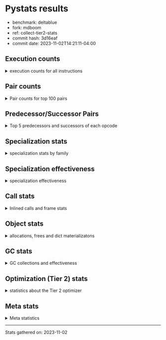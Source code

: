 
# Pystats results

- benchmark: deltablue
- fork: mdboom
- ref: collect-tier2-stats
- commit hash: 3d16eaf
- commit date: 2023-11-02T14:21:11-04:00

## Execution counts

<details>
<summary> execution counts for all instructions </summary>

|Name | Count | Self | Cumulative | Miss ratio | 
|---|---:|---:|---:|---:|
| LOAD_FAST | 100,252,000 | 21.5% | 21.5% |  |
| LOAD_ATTR_INSTANCE_VALUE | 68,762,540 | 14.7% | 36.2% | 3.0% |
| RESUME_CHECK | 26,436,520 | 5.7% | 41.9% | 0.0% |
| CALL_PY_EXACT_ARGS | 22,197,300 | 4.8% | 46.7% | 6.9% |
| LOAD_ATTR_METHOD_WITH_VALUES | 21,306,740 | 4.6% | 51.2% | 14.5% |
| LOAD_GLOBAL_MODULE | 21,124,280 | 4.5% | 55.8% |  |
| POP_JUMP_IF_FALSE | 20,201,920 | 4.3% | 60.1% |  |
| COMPARE_OP_INT | 17,539,100 | 3.8% | 63.9% |  |
| RETURN_VALUE | 15,073,020 | 3.2% | 67.1% |  |
| STORE_ATTR_INSTANCE_VALUE | 14,572,220 | 3.1% | 70.2% | 6.4% |
| POP_TOP | 13,705,880 | 2.9% | 73.2% |  |
| LOAD_ATTR_CLASS | 13,515,200 | 2.9% | 76.1% |  |
| RETURN_CONST | 12,702,060 | 2.7% | 78.8% |  |
| STORE_FAST | 12,464,640 | 2.7% | 81.5% |  |
| LOAD_ATTR | 8,889,460 | 1.9% | 83.4% |  |
| TO_BOOL_BOOL | 8,842,280 | 1.9% | 85.3% |  |
| LOAD_FAST_LOAD_FAST | 8,567,960 | 1.8% | 87.1% |  |
| ENTER_EXECUTOR | 6,716,080 | 1.4% | 88.5% |  |
| POP_JUMP_IF_TRUE | 6,250,240 | 1.3% | 89.9% |  |
| LOAD_CONST | 4,368,080 | 0.9% | 90.8% |  |
| LOAD_GLOBAL_BUILTIN | 3,935,600 | 0.8% | 91.7% |  |
| BINARY_OP_ADD_INT | 3,582,620 | 0.8% | 92.4% |  |
| CALL_BOUND_METHOD_EXACT_ARGS | 3,477,580 | 0.7% | 93.2% |  |
| BINARY_OP_MULTIPLY_INT | 3,183,300 | 0.7% | 93.9% |  |
| CALL_LIST_APPEND | 2,998,820 | 0.6% | 94.5% |  |
| COMPARE_OP | 2,757,100 | 0.6% | 95.1% |  |
| COPY | 2,328,320 | 0.5% | 95.6% |  |
| CALL_LEN | 2,223,240 | 0.5% | 96.1% |  |
| TO_BOOL_INT | 2,223,240 | 0.5% | 96.5% |  |
| CALL | 1,994,560 | 0.4% | 97.0% |  |
| GET_ITER | 1,856,700 | 0.4% | 97.4% |  |
| FOR_ITER_LIST | 1,848,500 | 0.4% | 97.8% |  |
| COPY_FREE_VARS | 1,701,200 | 0.4% | 98.1% |  |
| LOAD_SUPER_ATTR_METHOD | 1,700,900 | 0.4% | 98.5% |  |
| CALL_METHOD_DESCRIPTOR_FAST | 1,592,840 | 0.3% | 98.8% | 100.0% |
| POP_JUMP_IF_NONE | 1,434,880 | 0.3% | 99.1% |  |
| JUMP_BACKWARD | 908,860 | 0.2% | 99.3% |  |
| EXIT_INIT_CHECK | 658,940 | 0.1% | 99.5% |  |
| CALL_ALLOC_AND_ENTER_INIT | 658,940 | 0.1% | 99.6% |  |
| BINARY_OP | 428,860 | 0.1% | 99.7% |  |
| SWAP | 398,080 | 0.1% | 99.8% |  |
| JUMP_FORWARD | 257,280 | 0.1% | 99.9% |  |
| BINARY_SUBSCR | 253,920 | 0.1% | 99.9% |  |
| UNARY_NOT | 135,680 | 0.0% | 99.9% |  |
| INTERPRETER_EXIT | 130,820 | 0.0% | 100.0% |  |
| BINARY_OP_SUBTRACT_INT | 44,740 | 0.0% | 100.0% |  |
| LOAD_ATTR_SLOT | 30,600 | 0.0% | 100.0% |  |
| FOR_ITER_RANGE | 13,700 | 0.0% | 100.0% |  |
| CALL_BUILTIN_CLASS | 11,460 | 0.0% | 100.0% |  |
| CALL_METHOD_DESCRIPTOR_O | 5,180 | 0.0% | 100.0% | 100.0% |
| BUILD_CONST_KEY_MAP | 5,120 | 0.0% | 100.0% |  |
| BINARY_SUBSCR_DICT | 5,100 | 0.0% | 100.0% |  |
| LOAD_GLOBAL | 4,080 | 0.0% | 100.0% |  |
| STORE_GLOBAL | 2,560 | 0.0% | 100.0% |  |
| STORE_ATTR | 2,200 | 0.0% | 100.0% |  |
| TO_BOOL | 1,280 | 0.0% | 100.0% |  |
| LOAD_FAST_CHECK | 1,280 | 0.0% | 100.0% |  |
| STORE_FAST_STORE_FAST | 1,280 | 0.0% | 100.0% |  |
| UNPACK_SEQUENCE_TUPLE | 1,260 | 0.0% | 100.0% |  |
| RESUME | 1,200 | 0.0% | 100.0% | 146.7% |
| PUSH_NULL | 700 | 0.0% | 100.0% |  |
| FOR_ITER | 520 | 0.0% | 100.0% |  |
| LOAD_SUPER_ATTR | 440 | 0.0% | 100.0% |  |
| LOAD_DEREF | 160 | 0.0% | 100.0% |  |
| LOAD_ATTR_MODULE | 120 | 0.0% | 100.0% |  |
| NOP | 80 | 0.0% | 100.0% |  |
| CALL_FUNCTION_EX | 80 | 0.0% | 100.0% |  |
| BINARY_OP_SUBTRACT_FLOAT | 60 | 0.0% | 100.0% |  |
| UNPACK_SEQUENCE | 40 | 0.0% | 100.0% |  |


</details>

## Pair counts

<details>
<summary> Pair counts for top 100 pairs </summary>

|Pair | Count | Self | Cumulative | 
|---|---:|---:|---:|
| LOAD_FAST LOAD_ATTR_INSTANCE_VALUE | 53,193,260 | 11.4% | 11.4% |
| RESUME_CHECK LOAD_FAST | 22,741,340 | 4.9% | 16.3% |
| CALL_PY_EXACT_ARGS RESUME_CHECK | 21,255,860 | 4.6% | 20.8% |
| LOAD_ATTR_METHOD_WITH_VALUES CALL_PY_EXACT_ARGS | 15,744,760 | 3.4% | 24.2% |
| LOAD_FAST LOAD_ATTR_METHOD_WITH_VALUES | 15,667,320 | 3.4% | 27.6% |
| POP_JUMP_IF_FALSE LOAD_FAST | 14,620,160 | 3.1% | 30.7% |
| LOAD_GLOBAL_MODULE LOAD_ATTR_CLASS | 13,514,960 | 2.9% | 33.6% |
| LOAD_ATTR_INSTANCE_VALUE LOAD_ATTR_INSTANCE_VALUE | 13,095,500 | 2.8% | 36.4% |
| COMPARE_OP_INT POP_JUMP_IF_FALSE | 12,390,520 | 2.7% | 39.1% |
| LOAD_ATTR_INSTANCE_VALUE LOAD_FAST | 12,153,020 | 2.6% | 41.7% |
| LOAD_ATTR_INSTANCE_VALUE LOAD_GLOBAL_MODULE | 11,849,960 | 2.5% | 44.2% |
| LOAD_ATTR_CLASS COMPARE_OP_INT | 11,847,440 | 2.5% | 46.8% |
| RETURN_CONST POP_TOP | 11,112,300 | 2.4% | 49.2% |
| STORE_FAST LOAD_FAST | 9,412,760 | 2.0% | 51.2% |
| LOAD_ATTR_INSTANCE_VALUE RETURN_VALUE | 7,945,460 | 1.7% | 52.9% |
| LOAD_FAST STORE_ATTR_INSTANCE_VALUE | 6,115,900 | 1.3% | 54.2% |
| STORE_ATTR_INSTANCE_VALUE RETURN_CONST | 5,977,540 | 1.3% | 55.5% |
| LOAD_ATTR LOAD_FAST | 5,872,500 | 1.3% | 56.7% |
| TO_BOOL_BOOL POP_JUMP_IF_FALSE | 5,573,340 | 1.2% | 57.9% |
| LOAD_FAST CALL_PY_EXACT_ARGS | 5,504,880 | 1.2% | 59.1% |
| RETURN_VALUE TO_BOOL_BOOL | 4,939,540 | 1.1% | 60.2% |
| LOAD_ATTR_METHOD_WITH_VALUES LOAD_FAST | 4,854,000 | 1.0% | 61.2% |
| POP_TOP LOAD_FAST | 4,663,040 | 1.0% | 62.2% |
| RETURN_VALUE STORE_FAST | 4,433,780 | 1.0% | 63.2% |
| COMPARE_OP_INT RETURN_VALUE | 4,380,660 | 0.9% | 64.1% |
| LOAD_FAST LOAD_ATTR | 4,299,760 | 0.9% | 65.0% |
| STORE_ATTR_INSTANCE_VALUE LOAD_FAST | 4,167,980 | 0.9% | 65.9% |
| LOAD_ATTR_INSTANCE_VALUE STORE_FAST | 3,510,960 | 0.8% | 66.7% |
| LOAD_ATTR_INSTANCE_VALUE STORE_ATTR_INSTANCE_VALUE | 3,501,840 | 0.8% | 67.4% |
| CALL_BOUND_METHOD_EXACT_ARGS RESUME_CHECK | 3,477,580 | 0.7% | 68.2% |
| LOAD_FAST_LOAD_FAST STORE_ATTR_INSTANCE_VALUE | 3,375,440 | 0.7% | 68.9% |
| TO_BOOL_BOOL POP_JUMP_IF_TRUE | 3,133,280 | 0.7% | 69.6% |
| LOAD_GLOBAL_MODULE LOAD_ATTR | 3,119,680 | 0.7% | 70.2% |
| BINARY_OP_ADD_INT LOAD_FAST | 2,929,900 | 0.6% | 70.9% |
| BINARY_OP_MULTIPLY_INT LOAD_FAST | 2,929,900 | 0.6% | 71.5% |
| LOAD_ATTR_INSTANCE_VALUE BINARY_OP_ADD_INT | 2,929,880 | 0.6% | 72.1% |
| LOAD_ATTR_INSTANCE_VALUE BINARY_OP_MULTIPLY_INT | 2,929,880 | 0.6% | 72.7% |
| POP_TOP ENTER_EXECUTOR | 2,898,460 | 0.6% | 73.4% |
| POP_JUMP_IF_TRUE LOAD_FAST | 2,744,320 | 0.6% | 73.9% |
| LOAD_FAST CALL_LIST_APPEND | 2,740,080 | 0.6% | 74.5% |
| COMPARE_OP POP_JUMP_IF_TRUE | 2,735,420 | 0.6% | 75.1% |
| LOAD_FAST COMPARE_OP_INT | 2,729,560 | 0.6% | 75.7% |
| ENTER_EXECUTOR LOAD_ATTR_METHOD_WITH_VALUES | 2,713,280 | 0.6% | 76.3% |
| LOAD_ATTR_INSTANCE_VALUE COMPARE_OP_INT | 2,448,560 | 0.5% | 76.8% |
| LOAD_ATTR_INSTANCE_VALUE CALL_BOUND_METHOD_EXACT_ARGS | 2,448,320 | 0.5% | 77.3% |
| RETURN_VALUE LOAD_FAST | 2,328,320 | 0.5% | 77.8% |
| LOAD_GLOBAL_BUILTIN LOAD_FAST | 2,228,340 | 0.5% | 78.3% |
| TO_BOOL_INT POP_JUMP_IF_FALSE | 2,223,240 | 0.5% | 78.8% |
| LOAD_FAST CALL_LEN | 2,223,120 | 0.5% | 79.3% |
| CALL_LEN TO_BOOL_INT | 2,223,120 | 0.5% | 79.7% |
| POP_JUMP_IF_TRUE ENTER_EXECUTOR | 2,212,020 | 0.5% | 80.2% |
| LOAD_GLOBAL_MODULE LOAD_FAST | 1,973,320 | 0.4% | 80.6% |
| POP_TOP RETURN_CONST | 1,958,440 | 0.4% | 81.1% |
| POP_TOP LOAD_FAST_LOAD_FAST | 1,953,280 | 0.4% | 81.5% |
| POP_JUMP_IF_FALSE LOAD_GLOBAL_MODULE | 1,941,560 | 0.4% | 81.9% |
| COPY TO_BOOL_BOOL | 1,930,080 | 0.4% | 82.3% |
| FOR_ITER_LIST STORE_FAST | 1,846,800 | 0.4% | 82.7% |
| GET_ITER FOR_ITER_LIST | 1,844,980 | 0.4% | 83.1% |
| LOAD_CONST LOAD_FAST | 1,735,040 | 0.4% | 83.5% |
| COPY_FREE_VARS RESUME_CHECK | 1,700,960 | 0.4% | 83.8% |
| LOAD_FAST LOAD_SUPER_ATTR_METHOD | 1,700,680 | 0.4% | 84.2% |
| LOAD_GLOBAL_BUILTIN LOAD_GLOBAL_MODULE | 1,700,680 | 0.4% | 84.6% |
| STORE_ATTR_INSTANCE_VALUE LOAD_GLOBAL_MODULE | 1,690,640 | 0.4% | 84.9% |
| LOAD_FAST RETURN_VALUE | 1,689,680 | 0.4% | 85.3% |
| LOAD_ATTR_CLASS LOAD_FAST | 1,667,680 | 0.4% | 85.7% |
| STORE_FAST LOAD_FAST_LOAD_FAST | 1,580,440 | 0.3% | 86.0% |
| RESUME_CHECK LOAD_GLOBAL_BUILTIN | 1,572,720 | 0.3% | 86.3% |
| LOAD_ATTR LOAD_CONST | 1,568,060 | 0.3% | 86.7% |
| LOAD_FAST_LOAD_FAST COMPARE_OP | 1,563,860 | 0.3% | 87.0% |
| CALL_METHOD_DESCRIPTOR_FAST STORE_FAST | 1,562,820 | 0.3% | 87.3% |
| LOAD_CONST CALL_METHOD_DESCRIPTOR_FAST | 1,562,760 | 0.3% | 87.7% |
| RETURN_VALUE LOAD_ATTR_INSTANCE_VALUE | 1,555,400 | 0.3% | 88.0% |
| LOAD_ATTR_INSTANCE_VALUE COPY | 1,543,620 | 0.3% | 88.3% |
| ENTER_EXECUTOR RETURN_CONST | 1,480,340 | 0.3% | 88.7% |
| LOAD_FAST POP_JUMP_IF_NONE | 1,429,760 | 0.3% | 89.0% |
| STORE_FAST LOAD_GLOBAL_MODULE | 1,313,120 | 0.3% | 89.2% |
| LOAD_FAST GET_ITER | 1,310,800 | 0.3% | 89.5% |
| STORE_ATTR_INSTANCE_VALUE LOAD_CONST | 1,304,160 | 0.3% | 89.8% |
| LOAD_ATTR_INSTANCE_VALUE LOAD_ATTR | 1,302,240 | 0.3% | 90.1% |
| POP_TOP LOAD_GLOBAL_BUILTIN | 1,301,600 | 0.3% | 90.4% |
| CALL_LIST_APPEND RETURN_CONST | 1,296,600 | 0.3% | 90.6% |
| ENTER_EXECUTOR COMPARE_OP | 1,171,540 | 0.3% | 90.9% |
| LOAD_ATTR_INSTANCE_VALUE TO_BOOL_BOOL | 1,164,680 | 0.2% | 91.1% |
| RETURN_VALUE STORE_ATTR_INSTANCE_VALUE | 1,162,440 | 0.2% | 91.4% |
| POP_JUMP_IF_FALSE POP_TOP | 1,157,120 | 0.2% | 91.6% |
| LOAD_GLOBAL_MODULE CALL | 1,067,400 | 0.2% | 91.9% |
| LOAD_GLOBAL_MODULE LOAD_ATTR_METHOD_WITH_VALUES | 1,051,960 | 0.2% | 92.1% |
| POP_JUMP_IF_FALSE RETURN_CONST | 1,049,600 | 0.2% | 92.3% |
| RESUME_CHECK LOAD_GLOBAL_MODULE | 1,049,320 | 0.2% | 92.5% |
| LOAD_ATTR LOAD_FAST_LOAD_FAST | 1,029,140 | 0.2% | 92.8% |
| LOAD_FAST_LOAD_FAST CALL_BOUND_METHOD_EXACT_ARGS | 1,029,080 | 0.2% | 93.0% |
| STORE_ATTR_INSTANCE_VALUE LOAD_FAST_LOAD_FAST | 1,029,020 | 0.2% | 93.2% |
| CALL_LIST_APPEND ENTER_EXECUTOR | 912,560 | 0.2% | 93.4% |
| CALL_PY_EXACT_ARGS COPY_FREE_VARS | 912,540 | 0.2% | 93.6% |
| LOAD_ATTR_INSTANCE_VALUE LOAD_ATTR_METHOD_WITH_VALUES | 908,560 | 0.2% | 93.8% |
| LOAD_FAST_LOAD_FAST LOAD_ATTR_METHOD_WITH_VALUES | 906,160 | 0.2% | 94.0% |
| POP_JUMP_IF_FALSE JUMP_BACKWARD | 902,740 | 0.2% | 94.2% |
| JUMP_BACKWARD LOAD_FAST | 902,720 | 0.2% | 94.4% |
| CALL STORE_FAST | 802,860 | 0.2% | 94.5% |
| RETURN_CONST TO_BOOL_BOOL | 797,300 | 0.2% | 94.7% |


</details>

## Predecessor/Successor Pairs

<details>
<summary> Top 5 predecessors and successors of each opcode </summary>

### CACHE

<details>
<summary> Successors and predecessors for CACHE </summary>

|Successors | Count | Percentage | 
|---|---:|---:|
| COPY_FREE_VARS | 129,540 | 99.0% |
| RESUME_CHECK | 1,260 | 1.0% |
| RESUME | 20 | 0.0% |


</details>

### BINARY_SUBSCR

<details>
<summary> Successors and predecessors for BINARY_SUBSCR </summary>

|Predecessors | Count | Percentage | 
|---|---:|---:|
| ENTER_EXECUTOR | 250,240 | 98.6% |
| LOAD_FAST_LOAD_FAST | 3,200 | 1.3% |
| BINARY_SUBSCR | 440 | 0.2% |
| LOAD_ATTR | 20 | 0.0% |
| LOAD_ATTR_INSTANCE_VALUE | 20 | 0.0% |

|Successors | Count | Percentage | 
|---|---:|---:|
| LOAD_ATTR_INSTANCE_VALUE | 253,360 | 99.8% |
| BINARY_SUBSCR | 440 | 0.2% |
| LOAD_ATTR | 80 | 0.0% |
| RETURN_VALUE | 20 | 0.0% |
| BINARY_SUBSCR_DICT | 20 | 0.0% |


</details>

### EXIT_INIT_CHECK

<details>
<summary> Successors and predecessors for EXIT_INIT_CHECK </summary>

|Predecessors | Count | Percentage | 
|---|---:|---:|
| RETURN_CONST | 658,940 | 100.0% |

|Successors | Count | Percentage | 
|---|---:|---:|
| RETURN_VALUE | 658,940 | 100.0% |


</details>

### GET_ITER

<details>
<summary> Successors and predecessors for GET_ITER </summary>

|Predecessors | Count | Percentage | 
|---|---:|---:|
| LOAD_FAST | 1,310,800 | 70.6% |
| LOAD_ATTR_INSTANCE_VALUE | 534,320 | 28.8% |
| CALL_BUILTIN_CLASS | 11,400 | 0.6% |
| CALL | 120 | 0.0% |
| LOAD_ATTR | 60 | 0.0% |

|Successors | Count | Percentage | 
|---|---:|---:|
| FOR_ITER_LIST | 1,844,980 | 99.4% |
| FOR_ITER_RANGE | 11,460 | 0.6% |
| FOR_ITER | 260 | 0.0% |


</details>

### INTERPRETER_EXIT

<details>
<summary> Successors and predecessors for INTERPRETER_EXIT </summary>

|Predecessors | Count | Percentage | 
|---|---:|---:|
| RETURN_CONST | 130,820 | 100.0% |


</details>

### NOP

<details>
<summary> Successors and predecessors for NOP </summary>

|Predecessors | Count | Percentage | 
|---|---:|---:|
| POP_TOP | 80 | 100.0% |

|Successors | Count | Percentage | 
|---|---:|---:|
| LOAD_DEREF | 80 | 100.0% |


</details>

### POP_TOP

<details>
<summary> Successors and predecessors for POP_TOP </summary>

|Predecessors | Count | Percentage | 
|---|---:|---:|
| RETURN_CONST | 11,112,300 | 81.1% |
| POP_JUMP_IF_FALSE | 1,157,120 | 8.4% |
| CALL | 790,160 | 5.8% |
| RETURN_VALUE | 385,200 | 2.8% |
| POP_JUMP_IF_TRUE | 256,000 | 1.9% |

|Successors | Count | Percentage | 
|---|---:|---:|
| LOAD_FAST | 4,663,040 | 34.0% |
| ENTER_EXECUTOR | 2,898,460 | 21.1% |
| RETURN_CONST | 1,958,440 | 14.3% |
| LOAD_FAST_LOAD_FAST | 1,953,280 | 14.3% |
| LOAD_GLOBAL_BUILTIN | 1,301,600 | 9.5% |


</details>

### PUSH_NULL

<details>
<summary> Successors and predecessors for PUSH_NULL </summary>

|Predecessors | Count | Percentage | 
|---|---:|---:|
| LOAD_FAST | 540 | 77.1% |
| LOAD_DEREF | 80 | 11.4% |
| LOAD_ATTR_MODULE | 60 | 8.6% |
| LOAD_ATTR | 20 | 2.9% |

|Successors | Count | Percentage | 
|---|---:|---:|
| CALL | 620 | 88.6% |
| LOAD_FAST | 80 | 11.4% |


</details>

### RETURN_VALUE

<details>
<summary> Successors and predecessors for RETURN_VALUE </summary>

|Predecessors | Count | Percentage | 
|---|---:|---:|
| LOAD_ATTR_INSTANCE_VALUE | 7,945,460 | 52.7% |
| COMPARE_OP_INT | 4,380,660 | 29.1% |
| LOAD_FAST | 1,689,680 | 11.2% |
| EXIT_INIT_CHECK | 658,940 | 4.4% |
| POP_JUMP_IF_TRUE | 386,560 | 2.6% |

|Successors | Count | Percentage | 
|---|---:|---:|
| TO_BOOL_BOOL | 4,939,540 | 32.8% |
| STORE_FAST | 4,433,780 | 29.4% |
| LOAD_FAST | 2,328,320 | 15.4% |
| LOAD_ATTR_INSTANCE_VALUE | 1,555,400 | 10.3% |
| STORE_ATTR_INSTANCE_VALUE | 1,162,440 | 7.7% |


</details>

### TO_BOOL

<details>
<summary> Successors and predecessors for TO_BOOL </summary>

|Predecessors | Count | Percentage | 
|---|---:|---:|
| RETURN_VALUE | 540 | 42.2% |
| COPY | 160 | 12.5% |
| RETURN_CONST | 140 | 10.9% |
| CALL | 120 | 9.4% |
| CALL_LEN | 120 | 9.4% |

|Successors | Count | Percentage | 
|---|---:|---:|
| TO_BOOL_BOOL | 520 | 40.6% |
| POP_JUMP_IF_FALSE | 460 | 35.9% |
| POP_JUMP_IF_TRUE | 160 | 12.5% |
| TO_BOOL_INT | 120 | 9.4% |
| UNARY_NOT | 20 | 1.6% |


</details>

### UNARY_NOT

<details>
<summary> Successors and predecessors for UNARY_NOT </summary>

|Predecessors | Count | Percentage | 
|---|---:|---:|
| TO_BOOL_BOOL | 135,660 | 100.0% |
| TO_BOOL | 20 | 0.0% |

|Successors | Count | Percentage | 
|---|---:|---:|
| LOAD_FAST | 135,680 | 100.0% |


</details>

### BINARY_OP

<details>
<summary> Successors and predecessors for BINARY_OP </summary>

|Predecessors | Count | Percentage | 
|---|---:|---:|
| ENTER_EXECUTOR | 254,080 | 59.2% |
| LOAD_FAST | 131,240 | 30.6% |
| LOAD_ATTR_INSTANCE_VALUE | 42,280 | 9.9% |
| BINARY_OP | 860 | 0.2% |
| LOAD_CONST | 320 | 0.1% |

|Successors | Count | Percentage | 
|---|---:|---:|
| LOAD_FAST | 298,300 | 69.6% |
| STORE_FAST | 129,300 | 30.1% |
| BINARY_OP | 860 | 0.2% |
| BINARY_OP_ADD_INT | 100 | 0.0% |
| CALL | 60 | 0.0% |


</details>

### BUILD_CONST_KEY_MAP

<details>
<summary> Successors and predecessors for BUILD_CONST_KEY_MAP </summary>

|Predecessors | Count | Percentage | 
|---|---:|---:|
| LOAD_CONST | 5,120 | 100.0% |

|Successors | Count | Percentage | 
|---|---:|---:|
| STORE_FAST | 5,120 | 100.0% |


</details>

### CALL

<details>
<summary> Successors and predecessors for CALL </summary>

|Predecessors | Count | Percentage | 
|---|---:|---:|
| LOAD_GLOBAL_MODULE | 1,067,400 | 53.5% |
| LOAD_SUPER_ATTR_METHOD | 788,420 | 39.5% |
| LOAD_FAST | 131,160 | 6.6% |
| CALL | 2,720 | 0.1% |
| LOAD_ATTR | 1,240 | 0.1% |

|Successors | Count | Percentage | 
|---|---:|---:|
| STORE_FAST | 802,860 | 40.3% |
| POP_TOP | 790,160 | 39.6% |
| LOAD_FAST | 394,320 | 19.8% |
| CALL | 2,720 | 0.1% |
| CALL_PY_EXACT_ARGS | 1,520 | 0.1% |


</details>

### CALL_FUNCTION_EX

<details>
<summary> Successors and predecessors for CALL_FUNCTION_EX </summary>

|Predecessors | Count | Percentage | 
|---|---:|---:|
| LOAD_FAST | 80 | 100.0% |

|Successors | Count | Percentage | 
|---|---:|---:|
| COPY_FREE_VARS | 80 | 100.0% |


</details>

### COMPARE_OP

<details>
<summary> Successors and predecessors for COMPARE_OP </summary>

|Predecessors | Count | Percentage | 
|---|---:|---:|
| LOAD_FAST_LOAD_FAST | 1,563,860 | 56.7% |
| ENTER_EXECUTOR | 1,171,540 | 42.5% |
| LOAD_FAST | 10,600 | 0.4% |
| LOAD_ATTR | 7,800 | 0.3% |
| COMPARE_OP | 1,700 | 0.1% |

|Successors | Count | Percentage | 
|---|---:|---:|
| POP_JUMP_IF_TRUE | 2,735,420 | 99.2% |
| POP_JUMP_IF_FALSE | 14,360 | 0.5% |
| STORE_FAST | 5,120 | 0.2% |
| COMPARE_OP | 1,700 | 0.1% |
| COMPARE_OP_INT | 420 | 0.0% |


</details>

### COPY

<details>
<summary> Successors and predecessors for COPY </summary>

|Predecessors | Count | Percentage | 
|---|---:|---:|
| LOAD_ATTR_INSTANCE_VALUE | 1,543,620 | 66.3% |
| LOAD_FAST | 398,080 | 17.1% |
| COMPARE_OP_INT | 386,540 | 16.6% |
| LOAD_ATTR | 60 | 0.0% |
| COMPARE_OP | 20 | 0.0% |

|Successors | Count | Percentage | 
|---|---:|---:|
| TO_BOOL_BOOL | 1,930,080 | 82.9% |
| LOAD_ATTR_INSTANCE_VALUE | 398,040 | 17.1% |
| TO_BOOL | 160 | 0.0% |
| LOAD_ATTR | 40 | 0.0% |


</details>

### COPY_FREE_VARS

<details>
<summary> Successors and predecessors for COPY_FREE_VARS </summary>

|Predecessors | Count | Percentage | 
|---|---:|---:|
| CALL_PY_EXACT_ARGS | 912,540 | 53.6% |
| CALL_ALLOC_AND_ENTER_INIT | 658,940 | 38.7% |
| CACHE | 129,540 | 7.6% |
| CALL | 100 | 0.0% |
| CALL_FUNCTION_EX | 80 | 0.0% |

|Successors | Count | Percentage | 
|---|---:|---:|
| RESUME_CHECK | 1,700,960 | 100.0% |
| RESUME | 240 | 0.0% |


</details>

### ENTER_EXECUTOR

<details>
<summary> Successors and predecessors for ENTER_EXECUTOR </summary>

|Predecessors | Count | Percentage | 
|---|---:|---:|
| POP_TOP | 2,898,460 | 43.2% |
| POP_JUMP_IF_TRUE | 2,212,020 | 32.9% |
| CALL_LIST_APPEND | 912,560 | 13.6% |
| POP_JUMP_IF_FALSE | 258,780 | 3.9% |
| POP_JUMP_IF_NONE | 254,380 | 3.8% |

|Successors | Count | Percentage | 
|---|---:|---:|
| LOAD_ATTR_METHOD_WITH_VALUES | 2,713,280 | 40.4% |
| RETURN_CONST | 1,480,340 | 22.0% |
| COMPARE_OP | 1,171,540 | 17.4% |
| LOAD_FAST | 406,360 | 6.1% |
| LOAD_GLOBAL_BUILTIN | 263,320 | 3.9% |


</details>

### FOR_ITER

<details>
<summary> Successors and predecessors for FOR_ITER </summary>

|Predecessors | Count | Percentage | 
|---|---:|---:|
| GET_ITER | 260 | 50.0% |
| JUMP_BACKWARD | 260 | 50.0% |

|Successors | Count | Percentage | 
|---|---:|---:|
| STORE_FAST | 260 | 50.0% |
| FOR_ITER_RANGE | 140 | 26.9% |
| FOR_ITER_LIST | 120 | 23.1% |


</details>

### JUMP_BACKWARD

<details>
<summary> Successors and predecessors for JUMP_BACKWARD </summary>

|Predecessors | Count | Percentage | 
|---|---:|---:|
| POP_JUMP_IF_FALSE | 902,740 | 99.3% |
| POP_JUMP_IF_TRUE | 2,380 | 0.3% |
| POP_TOP | 1,440 | 0.2% |
| CALL_LIST_APPEND | 1,280 | 0.1% |
| STORE_FAST | 680 | 0.1% |

|Successors | Count | Percentage | 
|---|---:|---:|
| LOAD_FAST | 902,720 | 99.3% |
| FOR_ITER_LIST | 3,400 | 0.4% |
| FOR_ITER_RANGE | 2,100 | 0.2% |
| ENTER_EXECUTOR | 380 | 0.0% |
| FOR_ITER | 260 | 0.0% |


</details>

### JUMP_FORWARD

<details>
<summary> Successors and predecessors for JUMP_FORWARD </summary>

|Predecessors | Count | Percentage | 
|---|---:|---:|
| STORE_ATTR_INSTANCE_VALUE | 257,240 | 100.0% |
| STORE_ATTR | 40 | 0.0% |

|Successors | Count | Percentage | 
|---|---:|---:|
| LOAD_GLOBAL_MODULE | 129,280 | 50.2% |
| LOAD_FAST | 128,000 | 49.8% |


</details>

### LOAD_ATTR

<details>
<summary> Successors and predecessors for LOAD_ATTR </summary>

|Predecessors | Count | Percentage | 
|---|---:|---:|
| LOAD_FAST | 4,299,760 | 48.4% |
| LOAD_GLOBAL_MODULE | 3,119,680 | 35.1% |
| LOAD_ATTR_INSTANCE_VALUE | 1,302,240 | 14.6% |
| ENTER_EXECUTOR | 126,400 | 1.4% |
| LOAD_ATTR_SLOT | 30,600 | 0.3% |

|Successors | Count | Percentage | 
|---|---:|---:|
| LOAD_FAST | 5,872,500 | 66.1% |
| LOAD_CONST | 1,568,060 | 17.6% |
| LOAD_FAST_LOAD_FAST | 1,029,140 | 11.6% |
| CALL_ALLOC_AND_ENTER_INIT | 391,440 | 4.4% |
| LOAD_ATTR | 9,540 | 0.1% |


</details>

### LOAD_CONST

<details>
<summary> Successors and predecessors for LOAD_CONST </summary>

|Predecessors | Count | Percentage | 
|---|---:|---:|
| LOAD_ATTR | 1,568,060 | 35.9% |
| STORE_ATTR_INSTANCE_VALUE | 1,304,160 | 29.9% |
| LOAD_ATTR_INSTANCE_VALUE | 400,580 | 9.2% |
| LOAD_FAST | 391,760 | 9.0% |
| BINARY_OP_MULTIPLY_INT | 253,400 | 5.8% |

|Successors | Count | Percentage | 
|---|---:|---:|
| LOAD_FAST | 1,735,040 | 39.7% |
| CALL_METHOD_DESCRIPTOR_FAST | 1,562,760 | 35.8% |
| BINARY_OP_ADD_INT | 652,640 | 14.9% |
| BINARY_OP_MULTIPLY_INT | 253,360 | 5.8% |
| COMPARE_OP_INT | 130,520 | 3.0% |


</details>

### LOAD_DEREF

<details>
<summary> Successors and predecessors for LOAD_DEREF </summary>

|Predecessors | Count | Percentage | 
|---|---:|---:|
| NOP | 80 | 50.0% |
| STORE_FAST | 80 | 50.0% |

|Successors | Count | Percentage | 
|---|---:|---:|
| PUSH_NULL | 80 | 50.0% |
| STORE_FAST | 80 | 50.0% |


</details>

### LOAD_FAST

<details>
<summary> Successors and predecessors for LOAD_FAST </summary>

|Predecessors | Count | Percentage | 
|---|---:|---:|
| RESUME_CHECK | 22,741,340 | 22.7% |
| POP_JUMP_IF_FALSE | 14,620,160 | 14.6% |
| LOAD_ATTR_INSTANCE_VALUE | 12,153,020 | 12.1% |
| STORE_FAST | 9,412,760 | 9.4% |
| LOAD_ATTR | 5,872,500 | 5.9% |

|Successors | Count | Percentage | 
|---|---:|---:|
| LOAD_ATTR_INSTANCE_VALUE | 53,193,260 | 53.1% |
| LOAD_ATTR_METHOD_WITH_VALUES | 15,667,320 | 15.6% |
| STORE_ATTR_INSTANCE_VALUE | 6,115,900 | 6.1% |
| CALL_PY_EXACT_ARGS | 5,504,880 | 5.5% |
| LOAD_ATTR | 4,299,760 | 4.3% |


</details>

### LOAD_FAST_CHECK

<details>
<summary> Successors and predecessors for LOAD_FAST_CHECK </summary>

|Predecessors | Count | Percentage | 
|---|---:|---:|
| POP_TOP | 1,280 | 100.0% |

|Successors | Count | Percentage | 
|---|---:|---:|
| LOAD_ATTR_INSTANCE_VALUE | 1,240 | 96.9% |
| LOAD_ATTR | 40 | 3.1% |


</details>

### LOAD_FAST_LOAD_FAST

<details>
<summary> Successors and predecessors for LOAD_FAST_LOAD_FAST </summary>

|Predecessors | Count | Percentage | 
|---|---:|---:|
| POP_TOP | 1,953,280 | 22.8% |
| STORE_FAST | 1,580,440 | 18.4% |
| LOAD_ATTR | 1,029,140 | 12.0% |
| STORE_ATTR_INSTANCE_VALUE | 1,029,020 | 12.0% |
| POP_JUMP_IF_TRUE | 648,960 | 7.6% |

|Successors | Count | Percentage | 
|---|---:|---:|
| STORE_ATTR_INSTANCE_VALUE | 3,375,440 | 39.4% |
| COMPARE_OP | 1,563,860 | 18.3% |
| CALL_BOUND_METHOD_EXACT_ARGS | 1,029,080 | 12.0% |
| LOAD_ATTR_METHOD_WITH_VALUES | 906,160 | 10.6% |
| CALL_PY_EXACT_ARGS | 784,520 | 9.2% |


</details>

### LOAD_GLOBAL

<details>
<summary> Successors and predecessors for LOAD_GLOBAL </summary>

|Predecessors | Count | Percentage | 
|---|---:|---:|
| STORE_FAST | 680 | 16.7% |
| POP_JUMP_IF_FALSE | 560 | 13.7% |
| POP_TOP | 500 | 12.3% |
| RESUME | 380 | 9.3% |
| RESUME_CHECK | 380 | 9.3% |

|Successors | Count | Percentage | 
|---|---:|---:|
| LOAD_GLOBAL_MODULE | 1,560 | 38.2% |
| LOAD_ATTR | 760 | 18.6% |
| LOAD_FAST | 660 | 16.2% |
| LOAD_GLOBAL_BUILTIN | 480 | 11.8% |
| CALL | 240 | 5.9% |


</details>

### LOAD_SUPER_ATTR

<details>
<summary> Successors and predecessors for LOAD_SUPER_ATTR </summary>

|Predecessors | Count | Percentage | 
|---|---:|---:|
| LOAD_FAST | 440 | 100.0% |

|Successors | Count | Percentage | 
|---|---:|---:|
| LOAD_SUPER_ATTR_METHOD | 220 | 50.0% |
| CALL | 100 | 22.7% |
| LOAD_FAST | 60 | 13.6% |
| LOAD_FAST_LOAD_FAST | 60 | 13.6% |


</details>

### POP_JUMP_IF_FALSE

<details>
<summary> Successors and predecessors for POP_JUMP_IF_FALSE </summary>

|Predecessors | Count | Percentage | 
|---|---:|---:|
| COMPARE_OP_INT | 12,390,520 | 61.3% |
| TO_BOOL_BOOL | 5,573,340 | 27.6% |
| TO_BOOL_INT | 2,223,240 | 11.0% |
| COMPARE_OP | 14,360 | 0.1% |
| TO_BOOL | 460 | 0.0% |

|Successors | Count | Percentage | 
|---|---:|---:|
| LOAD_FAST | 14,620,160 | 72.4% |
| LOAD_GLOBAL_MODULE | 1,941,560 | 9.6% |
| POP_TOP | 1,157,120 | 5.7% |
| RETURN_CONST | 1,049,600 | 5.2% |
| JUMP_BACKWARD | 902,740 | 4.5% |


</details>

### POP_JUMP_IF_NONE

<details>
<summary> Successors and predecessors for POP_JUMP_IF_NONE </summary>

|Predecessors | Count | Percentage | 
|---|---:|---:|
| LOAD_FAST | 1,429,760 | 99.6% |
| LOAD_ATTR_INSTANCE_VALUE | 5,100 | 0.4% |
| LOAD_ATTR | 20 | 0.0% |

|Successors | Count | Percentage | 
|---|---:|---:|
| RETURN_CONST | 391,680 | 27.3% |
| LOAD_FAST_LOAD_FAST | 389,120 | 27.1% |
| LOAD_FAST | 271,360 | 18.9% |
| ENTER_EXECUTOR | 254,380 | 17.7% |
| LOAD_GLOBAL_MODULE | 127,960 | 8.9% |


</details>

### POP_JUMP_IF_TRUE

<details>
<summary> Successors and predecessors for POP_JUMP_IF_TRUE </summary>

|Predecessors | Count | Percentage | 
|---|---:|---:|
| TO_BOOL_BOOL | 3,133,280 | 50.1% |
| COMPARE_OP | 2,735,420 | 43.8% |
| COMPARE_OP_INT | 381,380 | 6.1% |
| TO_BOOL | 160 | 0.0% |

|Successors | Count | Percentage | 
|---|---:|---:|
| LOAD_FAST | 2,744,320 | 43.9% |
| ENTER_EXECUTOR | 2,212,020 | 35.4% |
| LOAD_FAST_LOAD_FAST | 648,960 | 10.4% |
| RETURN_VALUE | 386,560 | 6.2% |
| POP_TOP | 256,000 | 4.1% |


</details>

### RETURN_CONST

<details>
<summary> Successors and predecessors for RETURN_CONST </summary>

|Predecessors | Count | Percentage | 
|---|---:|---:|
| STORE_ATTR_INSTANCE_VALUE | 5,977,540 | 47.1% |
| POP_TOP | 1,958,440 | 15.4% |
| ENTER_EXECUTOR | 1,480,340 | 11.7% |
| CALL_LIST_APPEND | 1,296,600 | 10.2% |
| POP_JUMP_IF_FALSE | 1,049,600 | 8.3% |

|Successors | Count | Percentage | 
|---|---:|---:|
| POP_TOP | 11,112,300 | 87.5% |
| TO_BOOL_BOOL | 797,300 | 6.3% |
| EXIT_INIT_CHECK | 658,940 | 5.2% |
| INTERPRETER_EXIT | 130,820 | 1.0% |
| STORE_FAST | 2,560 | 0.0% |


</details>

### STORE_ATTR

<details>
<summary> Successors and predecessors for STORE_ATTR </summary>

|Predecessors | Count | Percentage | 
|---|---:|---:|
| LOAD_FAST | 1,220 | 55.5% |
| LOAD_FAST_LOAD_FAST | 540 | 24.5% |
| RETURN_VALUE | 120 | 5.5% |
| LOAD_ATTR | 120 | 5.5% |
| LOAD_ATTR_INSTANCE_VALUE | 120 | 5.5% |

|Successors | Count | Percentage | 
|---|---:|---:|
| STORE_ATTR_INSTANCE_VALUE | 1,020 | 46.4% |
| RETURN_CONST | 380 | 17.3% |
| LOAD_FAST | 320 | 14.5% |
| LOAD_CONST | 160 | 7.3% |
| LOAD_GLOBAL | 140 | 6.4% |


</details>

### STORE_FAST

<details>
<summary> Successors and predecessors for STORE_FAST </summary>

|Predecessors | Count | Percentage | 
|---|---:|---:|
| RETURN_VALUE | 4,433,780 | 35.6% |
| LOAD_ATTR_INSTANCE_VALUE | 3,510,960 | 28.2% |
| FOR_ITER_LIST | 1,846,800 | 14.8% |
| CALL_METHOD_DESCRIPTOR_FAST | 1,562,820 | 12.5% |
| CALL | 802,860 | 6.4% |

|Successors | Count | Percentage | 
|---|---:|---:|
| LOAD_FAST | 9,412,760 | 75.5% |
| LOAD_FAST_LOAD_FAST | 1,580,440 | 12.7% |
| LOAD_GLOBAL_MODULE | 1,313,120 | 10.5% |
| ENTER_EXECUTOR | 133,720 | 1.1% |
| LOAD_GLOBAL_BUILTIN | 15,160 | 0.1% |


</details>

### STORE_FAST_STORE_FAST

<details>
<summary> Successors and predecessors for STORE_FAST_STORE_FAST </summary>

|Predecessors | Count | Percentage | 
|---|---:|---:|
| UNPACK_SEQUENCE_TUPLE | 1,260 | 98.4% |
| UNPACK_SEQUENCE | 20 | 1.6% |

|Successors | Count | Percentage | 
|---|---:|---:|
| STORE_FAST | 1,280 | 100.0% |


</details>

### STORE_GLOBAL

<details>
<summary> Successors and predecessors for STORE_GLOBAL </summary>

|Predecessors | Count | Percentage | 
|---|---:|---:|
| RETURN_VALUE | 2,520 | 98.4% |
| CALL | 40 | 1.6% |

|Successors | Count | Percentage | 
|---|---:|---:|
| LOAD_CONST | 1,280 | 50.0% |
| LOAD_GLOBAL_MODULE | 1,240 | 48.4% |
| LOAD_GLOBAL | 40 | 1.6% |


</details>

### SWAP

<details>
<summary> Successors and predecessors for SWAP </summary>

|Predecessors | Count | Percentage | 
|---|---:|---:|
| BINARY_OP_ADD_INT | 398,060 | 100.0% |
| BINARY_OP | 20 | 0.0% |

|Successors | Count | Percentage | 
|---|---:|---:|
| STORE_ATTR_INSTANCE_VALUE | 398,040 | 100.0% |
| STORE_ATTR | 40 | 0.0% |


</details>

### UNPACK_SEQUENCE

<details>
<summary> Successors and predecessors for UNPACK_SEQUENCE </summary>

|Predecessors | Count | Percentage | 
|---|---:|---:|
| LOAD_CONST | 40 | 100.0% |

|Successors | Count | Percentage | 
|---|---:|---:|
| STORE_FAST_STORE_FAST | 20 | 50.0% |
| UNPACK_SEQUENCE_TUPLE | 20 | 50.0% |


</details>

### RESUME

<details>
<summary> Successors and predecessors for RESUME </summary>

|Predecessors | Count | Percentage | 
|---|---:|---:|
| CALL | 740 | 61.7% |
| COPY_FREE_VARS | 240 | 20.0% |
| CALL_PY_EXACT_ARGS | 200 | 16.7% |
| CACHE | 20 | 1.7% |

|Successors | Count | Percentage | 
|---|---:|---:|
| LOAD_FAST | 640 | 53.3% |
| LOAD_GLOBAL | 380 | 31.7% |
| RETURN_CONST | 120 | 10.0% |
| LOAD_CONST | 40 | 3.3% |
| LOAD_FAST_LOAD_FAST | 20 | 1.7% |


</details>

### BINARY_OP_ADD_INT

<details>
<summary> Successors and predecessors for BINARY_OP_ADD_INT </summary>

|Predecessors | Count | Percentage | 
|---|---:|---:|
| LOAD_ATTR_INSTANCE_VALUE | 2,929,880 | 81.8% |
| LOAD_CONST | 652,640 | 18.2% |
| BINARY_OP | 100 | 0.0% |

|Successors | Count | Percentage | 
|---|---:|---:|
| LOAD_FAST | 2,929,900 | 81.8% |
| SWAP | 398,060 | 11.1% |
| COMPARE_OP_INT | 253,360 | 7.1% |
| CALL_BUILTIN_CLASS | 1,240 | 0.0% |
| COMPARE_OP | 40 | 0.0% |


</details>

### BINARY_OP_MULTIPLY_INT

<details>
<summary> Successors and predecessors for BINARY_OP_MULTIPLY_INT </summary>

|Predecessors | Count | Percentage | 
|---|---:|---:|
| LOAD_ATTR_INSTANCE_VALUE | 2,929,880 | 92.0% |
| LOAD_CONST | 253,360 | 8.0% |
| BINARY_OP | 60 | 0.0% |

|Successors | Count | Percentage | 
|---|---:|---:|
| LOAD_FAST | 2,929,900 | 92.0% |
| LOAD_CONST | 253,400 | 8.0% |


</details>

### BINARY_OP_SUBTRACT_FLOAT

<details>
<summary> Successors and predecessors for BINARY_OP_SUBTRACT_FLOAT </summary>

|Predecessors | Count | Percentage | 
|---|---:|---:|
| LOAD_FAST | 40 | 66.7% |
| BINARY_OP | 20 | 33.3% |

|Successors | Count | Percentage | 
|---|---:|---:|
| STORE_FAST | 60 | 100.0% |


</details>

### BINARY_OP_SUBTRACT_INT

<details>
<summary> Successors and predecessors for BINARY_OP_SUBTRACT_INT </summary>

|Predecessors | Count | Percentage | 
|---|---:|---:|
| LOAD_ATTR_INSTANCE_VALUE | 42,200 | 94.3% |
| LOAD_CONST | 2,480 | 5.5% |
| BINARY_OP | 60 | 0.1% |

|Successors | Count | Percentage | 
|---|---:|---:|
| LOAD_FAST | 42,220 | 94.4% |
| CALL_BUILTIN_CLASS | 2,480 | 5.5% |
| CALL | 40 | 0.1% |


</details>

### BINARY_SUBSCR_DICT

<details>
<summary> Successors and predecessors for BINARY_SUBSCR_DICT </summary>

|Predecessors | Count | Percentage | 
|---|---:|---:|
| LOAD_ATTR_INSTANCE_VALUE | 5,080 | 99.6% |
| BINARY_SUBSCR | 20 | 0.4% |

|Successors | Count | Percentage | 
|---|---:|---:|
| RETURN_VALUE | 5,100 | 100.0% |


</details>

### CALL_ALLOC_AND_ENTER_INIT

<details>
<summary> Successors and predecessors for CALL_ALLOC_AND_ENTER_INIT </summary>

|Predecessors | Count | Percentage | 
|---|---:|---:|
| LOAD_ATTR | 391,440 | 59.4% |
| LOAD_FAST | 255,920 | 38.8% |
| LOAD_GLOBAL_MODULE | 8,840 | 1.3% |
| LOAD_CONST | 2,480 | 0.4% |
| CALL | 260 | 0.0% |

|Successors | Count | Percentage | 
|---|---:|---:|
| COPY_FREE_VARS | 658,940 | 100.0% |


</details>

### CALL_BOUND_METHOD_EXACT_ARGS

<details>
<summary> Successors and predecessors for CALL_BOUND_METHOD_EXACT_ARGS </summary>

|Predecessors | Count | Percentage | 
|---|---:|---:|
| LOAD_ATTR_INSTANCE_VALUE | 2,448,320 | 70.4% |
| LOAD_FAST_LOAD_FAST | 1,029,080 | 29.6% |
| CALL | 180 | 0.0% |

|Successors | Count | Percentage | 
|---|---:|---:|
| RESUME_CHECK | 3,477,580 | 100.0% |


</details>

### CALL_BUILTIN_CLASS

<details>
<summary> Successors and predecessors for CALL_BUILTIN_CLASS </summary>

|Predecessors | Count | Percentage | 
|---|---:|---:|
| LOAD_CONST | 6,320 | 55.1% |
| BINARY_OP_SUBTRACT_INT | 2,480 | 21.6% |
| LOAD_FAST | 1,280 | 11.2% |
| BINARY_OP_ADD_INT | 1,240 | 10.8% |
| CALL | 140 | 1.2% |

|Successors | Count | Percentage | 
|---|---:|---:|
| GET_ITER | 11,400 | 99.5% |
| STORE_FAST | 60 | 0.5% |


</details>

### CALL_LEN

<details>
<summary> Successors and predecessors for CALL_LEN </summary>

|Predecessors | Count | Percentage | 
|---|---:|---:|
| LOAD_FAST | 2,223,120 | 100.0% |
| CALL | 120 | 0.0% |

|Successors | Count | Percentage | 
|---|---:|---:|
| TO_BOOL_INT | 2,223,120 | 100.0% |
| TO_BOOL | 120 | 0.0% |


</details>

### CALL_LIST_APPEND

<details>
<summary> Successors and predecessors for CALL_LIST_APPEND </summary>

|Predecessors | Count | Percentage | 
|---|---:|---:|
| LOAD_FAST | 2,740,080 | 91.4% |
| RETURN_VALUE | 258,520 | 8.6% |
| CALL | 220 | 0.0% |

|Successors | Count | Percentage | 
|---|---:|---:|
| RETURN_CONST | 1,296,600 | 43.2% |
| ENTER_EXECUTOR | 912,560 | 30.4% |
| LOAD_GLOBAL_BUILTIN | 654,000 | 21.8% |
| LOAD_GLOBAL_MODULE | 134,280 | 4.5% |
| JUMP_BACKWARD | 1,280 | 0.0% |


</details>

### CALL_METHOD_DESCRIPTOR_FAST

<details>
<summary> Successors and predecessors for CALL_METHOD_DESCRIPTOR_FAST </summary>

|Predecessors | Count | Percentage | 
|---|---:|---:|
| LOAD_CONST | 1,562,760 | 98.1% |
| CALL_METHOD_DESCRIPTOR_FAST | 30,020 | 1.9% |
| CALL | 60 | 0.0% |

|Successors | Count | Percentage | 
|---|---:|---:|
| STORE_FAST | 1,562,820 | 98.1% |
| CALL_METHOD_DESCRIPTOR_FAST | 30,020 | 1.9% |


</details>

### CALL_METHOD_DESCRIPTOR_O

<details>
<summary> Successors and predecessors for CALL_METHOD_DESCRIPTOR_O </summary>

|Predecessors | Count | Percentage | 
|---|---:|---:|
| LOAD_FAST | 5,080 | 98.1% |
| CALL_METHOD_DESCRIPTOR_O | 80 | 1.5% |
| CALL | 20 | 0.4% |

|Successors | Count | Percentage | 
|---|---:|---:|
| POP_TOP | 5,100 | 98.5% |
| CALL_METHOD_DESCRIPTOR_O | 80 | 1.5% |


</details>

### CALL_PY_EXACT_ARGS

<details>
<summary> Successors and predecessors for CALL_PY_EXACT_ARGS </summary>

|Predecessors | Count | Percentage | 
|---|---:|---:|
| LOAD_ATTR_METHOD_WITH_VALUES | 15,744,760 | 70.9% |
| LOAD_FAST | 5,504,880 | 24.8% |
| LOAD_FAST_LOAD_FAST | 784,520 | 3.5% |
| LOAD_SUPER_ATTR_METHOD | 127,960 | 0.6% |
| CALL_PY_EXACT_ARGS | 28,700 | 0.1% |

|Successors | Count | Percentage | 
|---|---:|---:|
| RESUME_CHECK | 21,255,860 | 95.8% |
| COPY_FREE_VARS | 912,540 | 4.1% |
| CALL_PY_EXACT_ARGS | 28,700 | 0.1% |
| RESUME | 200 | 0.0% |


</details>

### COMPARE_OP_INT

<details>
<summary> Successors and predecessors for COMPARE_OP_INT </summary>

|Predecessors | Count | Percentage | 
|---|---:|---:|
| LOAD_ATTR_CLASS | 11,847,440 | 67.5% |
| LOAD_FAST | 2,729,560 | 15.6% |
| LOAD_ATTR_INSTANCE_VALUE | 2,448,560 | 14.0% |
| BINARY_OP_ADD_INT | 253,360 | 1.4% |
| LOAD_CONST | 130,520 | 0.7% |

|Successors | Count | Percentage | 
|---|---:|---:|
| POP_JUMP_IF_FALSE | 12,390,520 | 70.6% |
| RETURN_VALUE | 4,380,660 | 25.0% |
| COPY | 386,540 | 2.2% |
| POP_JUMP_IF_TRUE | 381,380 | 2.2% |


</details>

### FOR_ITER_LIST

<details>
<summary> Successors and predecessors for FOR_ITER_LIST </summary>

|Predecessors | Count | Percentage | 
|---|---:|---:|
| GET_ITER | 1,844,980 | 99.8% |
| JUMP_BACKWARD | 3,400 | 0.2% |
| FOR_ITER | 120 | 0.0% |

|Successors | Count | Percentage | 
|---|---:|---:|
| STORE_FAST | 1,846,800 | 99.9% |
| LOAD_FAST | 720 | 0.0% |
| RETURN_CONST | 620 | 0.0% |
| LOAD_GLOBAL_BUILTIN | 320 | 0.0% |
| LOAD_GLOBAL | 40 | 0.0% |


</details>

### FOR_ITER_RANGE

<details>
<summary> Successors and predecessors for FOR_ITER_RANGE </summary>

|Predecessors | Count | Percentage | 
|---|---:|---:|
| GET_ITER | 11,460 | 83.6% |
| JUMP_BACKWARD | 2,100 | 15.3% |
| FOR_ITER | 140 | 1.0% |

|Successors | Count | Percentage | 
|---|---:|---:|
| STORE_FAST | 13,660 | 99.7% |
| LOAD_FAST | 40 | 0.3% |


</details>

### LOAD_ATTR_CLASS

<details>
<summary> Successors and predecessors for LOAD_ATTR_CLASS </summary>

|Predecessors | Count | Percentage | 
|---|---:|---:|
| LOAD_GLOBAL_MODULE | 13,514,960 | 100.0% |
| LOAD_ATTR | 240 | 0.0% |

|Successors | Count | Percentage | 
|---|---:|---:|
| COMPARE_OP_INT | 11,847,440 | 87.7% |
| LOAD_FAST | 1,667,680 | 12.3% |
| COMPARE_OP | 80 | 0.0% |


</details>

### LOAD_ATTR_INSTANCE_VALUE

<details>
<summary> Successors and predecessors for LOAD_ATTR_INSTANCE_VALUE </summary>

|Predecessors | Count | Percentage | 
|---|---:|---:|
| LOAD_FAST | 53,193,260 | 77.4% |
| LOAD_ATTR_INSTANCE_VALUE | 13,095,500 | 19.0% |
| RETURN_VALUE | 1,555,400 | 2.3% |
| COPY | 398,040 | 0.6% |
| LOAD_FAST_LOAD_FAST | 263,560 | 0.4% |

|Successors | Count | Percentage | 
|---|---:|---:|
| LOAD_ATTR_INSTANCE_VALUE | 13,095,500 | 19.0% |
| LOAD_FAST | 12,153,020 | 17.7% |
| LOAD_GLOBAL_MODULE | 11,849,960 | 17.2% |
| RETURN_VALUE | 7,945,460 | 11.6% |
| STORE_FAST | 3,510,960 | 5.1% |


</details>

### LOAD_ATTR_METHOD_WITH_VALUES

<details>
<summary> Successors and predecessors for LOAD_ATTR_METHOD_WITH_VALUES </summary>

|Predecessors | Count | Percentage | 
|---|---:|---:|
| LOAD_FAST | 15,667,320 | 73.5% |
| ENTER_EXECUTOR | 2,713,280 | 12.7% |
| LOAD_GLOBAL_MODULE | 1,051,960 | 4.9% |
| LOAD_ATTR_INSTANCE_VALUE | 908,560 | 4.3% |
| LOAD_FAST_LOAD_FAST | 906,160 | 4.3% |

|Successors | Count | Percentage | 
|---|---:|---:|
| CALL_PY_EXACT_ARGS | 15,744,760 | 73.9% |
| LOAD_FAST | 4,854,000 | 22.8% |
| LOAD_FAST_LOAD_FAST | 648,940 | 3.0% |
| LOAD_ATTR_METHOD_WITH_VALUES | 58,200 | 0.3% |
| CALL | 840 | 0.0% |


</details>

### LOAD_ATTR_MODULE

<details>
<summary> Successors and predecessors for LOAD_ATTR_MODULE </summary>

|Predecessors | Count | Percentage | 
|---|---:|---:|
| LOAD_GLOBAL_MODULE | 80 | 66.7% |
| LOAD_ATTR | 40 | 33.3% |

|Successors | Count | Percentage | 
|---|---:|---:|
| PUSH_NULL | 60 | 50.0% |
| STORE_FAST | 60 | 50.0% |


</details>

### LOAD_ATTR_SLOT

<details>
<summary> Successors and predecessors for LOAD_ATTR_SLOT </summary>

|Predecessors | Count | Percentage | 
|---|---:|---:|
| LOAD_FAST | 30,480 | 99.6% |
| LOAD_ATTR | 120 | 0.4% |

|Successors | Count | Percentage | 
|---|---:|---:|
| LOAD_ATTR | 30,600 | 100.0% |


</details>

### LOAD_GLOBAL_BUILTIN

<details>
<summary> Successors and predecessors for LOAD_GLOBAL_BUILTIN </summary>

|Predecessors | Count | Percentage | 
|---|---:|---:|
| RESUME_CHECK | 1,572,720 | 40.0% |
| POP_TOP | 1,301,600 | 33.1% |
| CALL_LIST_APPEND | 654,000 | 16.6% |
| ENTER_EXECUTOR | 263,320 | 6.7% |
| STORE_ATTR_INSTANCE_VALUE | 127,960 | 3.3% |

|Successors | Count | Percentage | 
|---|---:|---:|
| LOAD_FAST | 2,228,340 | 56.6% |
| LOAD_GLOBAL_MODULE | 1,700,680 | 43.2% |
| LOAD_CONST | 6,360 | 0.2% |
| LOAD_GLOBAL | 220 | 0.0% |


</details>

### LOAD_GLOBAL_MODULE

<details>
<summary> Successors and predecessors for LOAD_GLOBAL_MODULE </summary>

|Predecessors | Count | Percentage | 
|---|---:|---:|
| LOAD_ATTR_INSTANCE_VALUE | 11,849,960 | 56.1% |
| POP_JUMP_IF_FALSE | 1,941,560 | 9.2% |
| LOAD_GLOBAL_BUILTIN | 1,700,680 | 8.1% |
| STORE_ATTR_INSTANCE_VALUE | 1,690,640 | 8.0% |
| STORE_FAST | 1,313,120 | 6.2% |

|Successors | Count | Percentage | 
|---|---:|---:|
| LOAD_ATTR_CLASS | 13,514,960 | 64.0% |
| LOAD_ATTR | 3,119,680 | 14.8% |
| LOAD_FAST | 1,973,320 | 9.3% |
| CALL | 1,067,400 | 5.1% |
| LOAD_ATTR_METHOD_WITH_VALUES | 1,051,960 | 5.0% |


</details>

### LOAD_SUPER_ATTR_METHOD

<details>
<summary> Successors and predecessors for LOAD_SUPER_ATTR_METHOD </summary>

|Predecessors | Count | Percentage | 
|---|---:|---:|
| LOAD_FAST | 1,700,680 | 100.0% |
| LOAD_SUPER_ATTR | 220 | 0.0% |

|Successors | Count | Percentage | 
|---|---:|---:|
| CALL | 788,420 | 46.4% |
| LOAD_FAST | 520,900 | 30.6% |
| LOAD_FAST_LOAD_FAST | 263,620 | 15.5% |
| CALL_PY_EXACT_ARGS | 127,960 | 7.5% |


</details>

### RESUME_CHECK

<details>
<summary> Successors and predecessors for RESUME_CHECK </summary>

|Predecessors | Count | Percentage | 
|---|---:|---:|
| CALL_PY_EXACT_ARGS | 21,255,860 | 80.4% |
| CALL_BOUND_METHOD_EXACT_ARGS | 3,477,580 | 13.2% |
| COPY_FREE_VARS | 1,700,960 | 6.4% |
| CACHE | 1,260 | 0.0% |
| CALL | 860 | 0.0% |

|Successors | Count | Percentage | 
|---|---:|---:|
| LOAD_FAST | 22,741,340 | 86.0% |
| LOAD_GLOBAL_BUILTIN | 1,572,720 | 5.9% |
| LOAD_GLOBAL_MODULE | 1,049,320 | 4.0% |
| RETURN_CONST | 546,740 | 2.1% |
| LOAD_FAST_LOAD_FAST | 513,260 | 1.9% |


</details>

### STORE_ATTR_INSTANCE_VALUE

<details>
<summary> Successors and predecessors for STORE_ATTR_INSTANCE_VALUE </summary>

|Predecessors | Count | Percentage | 
|---|---:|---:|
| LOAD_FAST | 6,115,900 | 42.0% |
| LOAD_ATTR_INSTANCE_VALUE | 3,501,840 | 24.0% |
| LOAD_FAST_LOAD_FAST | 3,375,440 | 23.2% |
| RETURN_VALUE | 1,162,440 | 8.0% |
| SWAP | 398,040 | 2.7% |

|Successors | Count | Percentage | 
|---|---:|---:|
| RETURN_CONST | 5,977,540 | 41.0% |
| LOAD_FAST | 4,167,980 | 28.6% |
| LOAD_GLOBAL_MODULE | 1,690,640 | 11.6% |
| LOAD_CONST | 1,304,160 | 8.9% |
| LOAD_FAST_LOAD_FAST | 1,029,020 | 7.1% |


</details>

### TO_BOOL_BOOL

<details>
<summary> Successors and predecessors for TO_BOOL_BOOL </summary>

|Predecessors | Count | Percentage | 
|---|---:|---:|
| RETURN_VALUE | 4,939,540 | 55.9% |
| COPY | 1,930,080 | 21.8% |
| LOAD_ATTR_INSTANCE_VALUE | 1,164,680 | 13.2% |
| RETURN_CONST | 797,300 | 9.0% |
| LOAD_FAST | 10,160 | 0.1% |

|Successors | Count | Percentage | 
|---|---:|---:|
| POP_JUMP_IF_FALSE | 5,573,340 | 63.0% |
| POP_JUMP_IF_TRUE | 3,133,280 | 35.4% |
| UNARY_NOT | 135,660 | 1.5% |


</details>

### TO_BOOL_INT

<details>
<summary> Successors and predecessors for TO_BOOL_INT </summary>

|Predecessors | Count | Percentage | 
|---|---:|---:|
| CALL_LEN | 2,223,120 | 100.0% |
| TO_BOOL | 120 | 0.0% |

|Successors | Count | Percentage | 
|---|---:|---:|
| POP_JUMP_IF_FALSE | 2,223,240 | 100.0% |


</details>

### UNPACK_SEQUENCE_TUPLE

<details>
<summary> Successors and predecessors for UNPACK_SEQUENCE_TUPLE </summary>

|Predecessors | Count | Percentage | 
|---|---:|---:|
| LOAD_CONST | 1,240 | 98.4% |
| UNPACK_SEQUENCE | 20 | 1.6% |

|Successors | Count | Percentage | 
|---|---:|---:|
| STORE_FAST_STORE_FAST | 1,260 | 100.0% |


</details>


</details>

## Specialization stats

<details>
<summary> specialization stats by family </summary>

### BINARY_OP

<details>
<summary> specialization stats for BINARY_OP family </summary>

|Kind | Count | Ratio | 
|---|---:|---:|
|     deferred | 427,760 | 5.9% |
|          hit | 6,810,720 | 94.1% |

| | Count | Ratio | 
|---|---:|---:|
| Success | 240 | 21.8% |
| Failure | 860 | 78.2% |

|Failure kind | Count | Ratio | 
|---|---:|---:|
| remainder | 660 | 76.7% |
| true divide other | 200 | 23.3% |


</details>

### BINARY_SUBSCR

<details>
<summary> specialization stats for BINARY_SUBSCR family </summary>

|Kind | Count | Ratio | 
|---|---:|---:|
|     deferred | 253,460 | 97.9% |
|          hit | 5,100 | 2.0% |

| | Count | Ratio | 
|---|---:|---:|
| Success | 20 | 4.3% |
| Failure | 440 | 95.7% |

|Failure kind | Count | Ratio | 
|---|---:|---:|
| buffer int | 440 | 100.0% |


</details>

### CALL

<details>
<summary> specialization stats for CALL family </summary>

|Kind | Count | Ratio | 
|---|---:|---:|
|     deferred | 1,930,520 | 5.0% |
|          hit | 33,511,340 | 86.7% |
|         miss | 3,131,600 | 8.1% |

| | Count | Ratio | 
|---|---:|---:|
| Success | 61,320 | 95.8% |
| Failure | 2,720 | 4.2% |

|Failure kind | Count | Ratio | 
|---|---:|---:|
| class mutable | 1,520 | 55.9% |
| operator wrapper | 820 | 30.1% |
| wrong number arguments | 220 | 8.1% |
| other | 100 | 3.7% |
| cfunc noargs | 60 | 2.2% |


</details>

### COMPARE_OP

<details>
<summary> specialization stats for COMPARE_OP family </summary>

|Kind | Count | Ratio | 
|---|---:|---:|
|     deferred | 2,754,980 | 13.6% |
|          hit | 17,539,100 | 86.4% |

| | Count | Ratio | 
|---|---:|---:|
| Success | 420 | 19.8% |
| Failure | 1,700 | 80.2% |

|Failure kind | Count | Ratio | 
|---|---:|---:|
| baseobject | 1,160 | 68.2% |
| different types | 440 | 25.9% |
| float long | 100 | 5.9% |


</details>

### FOR_ITER

<details>
<summary> specialization stats for FOR_ITER family </summary>

|Kind | Count | Ratio | 
|---|---:|---:|
|     deferred | 260 | 0.0% |
|          hit | 1,862,200 | 100.0% |

| | Count | Ratio | 
|---|---:|---:|
| Success | 260 | 100.0% |
| Failure | 0 | 0.0% |


</details>

### LOAD_ATTR

<details>
<summary> specialization stats for LOAD_ATTR family </summary>

|Kind | Count | Ratio | 
|---|---:|---:|
|     deferred | 8,780,500 | 7.8% |
|          hit | 98,492,180 | 87.5% |
|         miss | 5,123,020 | 4.6% |

| | Count | Ratio | 
|---|---:|---:|
| Success | 100,140 | 91.9% |
| Failure | 8,820 | 8.1% |

|Failure kind | Count | Ratio | 
|---|---:|---:|
| has managed dict | 3,620 | 41.0% |
| mutable class | 2,660 | 30.2% |
| class method obj | 2,540 | 28.8% |


</details>

### LOAD_GLOBAL

<details>
<summary> specialization stats for LOAD_GLOBAL family </summary>

|Kind | Count | Ratio | 
|---|---:|---:|
|     deferred | 2,040 | 0.0% |
|          hit | 25,059,880 | 100.0% |

| | Count | Ratio | 
|---|---:|---:|
| Success | 2,040 | 100.0% |
| Failure | 0 | 0.0% |


</details>

### LOAD_SUPER_ATTR

<details>
<summary> specialization stats for LOAD_SUPER_ATTR family </summary>

|Kind | Count | Ratio | 
|---|---:|---:|
|     deferred | 220 | 0.0% |
|          hit | 1,700,900 | 100.0% |

| | Count | Ratio | 
|---|---:|---:|
| Success | 220 | 100.0% |
| Failure | 0 | 0.0% |


</details>

### POP_JUMP_IF_FALSE

<details>
<summary> specialization stats for POP_JUMP_IF_FALSE family </summary>


</details>

### POP_JUMP_IF_NONE

<details>
<summary> specialization stats for POP_JUMP_IF_NONE family </summary>


</details>

### POP_JUMP_IF_TRUE

<details>
<summary> specialization stats for POP_JUMP_IF_TRUE family </summary>


</details>

### STORE_ATTR

<details>
<summary> specialization stats for STORE_ATTR family </summary>

|Kind | Count | Ratio | 
|---|---:|---:|
|     deferred | 368,934,881,474,191,015,920 | 2,531,386,370,601,307.0% |
|          hit | 13,637,500 | 93.6% |
|         miss | 934,720 | 6.4% |

| | Count | Ratio | 
|---|---:|---:|
| Success | 18,560 | 99.8% |
| Failure | 40 | 0.2% |

|Failure kind | Count | Ratio | 
|---|---:|---:|
| not in keys | 40 | 100.0% |


</details>

### TO_BOOL

<details>
<summary> specialization stats for TO_BOOL family </summary>

|Kind | Count | Ratio | 
|---|---:|---:|
|     deferred | 640 | 0.0% |
|          hit | 11,065,520 | 100.0% |

| | Count | Ratio | 
|---|---:|---:|
| Success | 640 | 100.0% |
| Failure | 0 | 0.0% |


</details>

### UNPACK_SEQUENCE

<details>
<summary> specialization stats for UNPACK_SEQUENCE family </summary>

|Kind | Count | Ratio | 
|---|---:|---:|
|     deferred | 20 | 1.5% |
|          hit | 1,260 | 96.9% |

| | Count | Ratio | 
|---|---:|---:|
| Success | 20 | 100.0% |
| Failure | 0 | 0.0% |


</details>


</details>

## Specialization effectiveness

<details>
<summary> specialization effectiveness </summary>

|Instructions | Count | Ratio | 
|---|---:|---:|
| Basic | 182,238,060 | 39.1% |
| Not specialized | 42,219,500 | 9.1% |
| Specialized hits | 232,642,880 | 49.9% |
| Specialized misses | 9,191,100 | 2.0% |

### Deferred by instruction

<details>
<summary> deferred by instruction </summary>

|Name | Count | Ratio | 
|---|---:|---:|
| STORE_ATTR | 368,934,881,474,191,015,920 | 100.0% |
| LOAD_ATTR | 8,780,500 | 0.0% |
| COMPARE_OP | 2,754,980 | 0.0% |
| CALL | 1,930,520 | 0.0% |
| BINARY_OP | 427,760 | 0.0% |
| BINARY_SUBSCR | 253,460 | 0.0% |
| LOAD_GLOBAL | 2,040 | 0.0% |
| TO_BOOL | 640 | 0.0% |
| FOR_ITER | 260 | 0.0% |
| LOAD_SUPER_ATTR | 220 | 0.0% |


</details>

### Misses by instruction

<details>
<summary> misses by instruction </summary>

|Name | Count | Ratio | 
|---|---:|---:|
| LOAD_ATTR_METHOD_WITH_VALUES | 3,094,220 | 33.7% |
| LOAD_ATTR_INSTANCE_VALUE | 2,028,800 | 22.1% |
| CALL_METHOD_DESCRIPTOR_FAST | 1,592,840 | 17.3% |
| CALL_PY_EXACT_ARGS | 1,533,580 | 16.7% |
| STORE_ATTR_INSTANCE_VALUE | 934,720 | 10.2% |
| CALL_METHOD_DESCRIPTOR_O | 5,180 | 0.1% |
| RESUME | 1,760 | 0.0% |
| RESUME_CHECK | 1,760 | 0.0% |
| CACHE | 0 | 0.0% |
| EXIT_INIT_CHECK | 0 | 0.0% |


</details>


</details>

## Call stats

<details>
<summary> Inlined calls and frame stats </summary>

| | Count | Ratio | 
|---|---:|---:|
| Calls to PyEval_EvalDefault | 130,820 | 0.5% |
| Calls to Python functions inlined | 26,306,900 | 99.5% |
| Calls via PyEval_EvalFrame (total) | 130,820 | 0.5% |
| Calls via PyEval_EvalFrame (vector) | 130,820 | 0.5% |
| Calls via PyEval_EvalFrame (generator) | 0 | 0.0% |
| Calls via PyEval_EvalFrame (legacy) | 0 | 0.0% |
| Calls via PyEval_EvalFrame (function vectorcall) | 130,820 | 0.5% |
| Calls via PyEval_EvalFrame (build class) | 0 | 0.0% |
| Calls via PyEval_EvalFrame (slot) | 0 | 0.0% |
| Calls via PyEval_EvalFrame (function ex) | 80 | 0.0% |
| Calls via PyEval_EvalFrame (api) | 0 | 0.0% |
| Calls via PyEval_EvalFrame (method) | 0 | 0.0% |
| Frame objects created | 0 | 0.0% |
| Frames pushed | 64,840,420 | 245.3% |


</details>

## Object stats

<details>
<summary> allocations, frees and dict materializatons </summary>

| | Count | Ratio | 
|---|---:|---:|
| Allocations from freelist | 965,160 | 6.6% |
| Frees to freelist | 965,900 |  |
| Allocations | 13,678,840 | 93.4% |
| Allocations to 512 bytes | 13,678,700 | 93.4% |
| Allocations to 4 kbytes | 140 | 0.0% |
| Allocations over 4 kbytes | 0 | 0.0% |
| Frees | 14,713,144 |  |
| New values | 129,540 |  |
| Interpreter increfs | 477,077,120 | 93.4% |
| Interpreter decrefs | 499,649,240 | 95.3% |
| Increfs | 33,918,072 | 6.6% |
| Decrefs | 24,887,904 | 4.7% |
| Materialize dict (on request) | 0 | 0.0% |
| Materialize dict (new key) | 0 | 0.0% |
| Materialize dict (too big) | 0 | 0.0% |
| Materialize dict (str subclass) | 0 | 0.0% |
| Dematerialize dict | 0 | 0.0% |
| Method cache hits | 19,255,556 |  |
| Method cache misses | 5,164 |  |
| Method cache collisions | 4,299 |  |
| Method cache dunder hits | 383,949 |  |
| Method cache dunder misses | 311 |  |


</details>

## GC stats

<details>
<summary> GC collections and effectiveness </summary>

|Generation | Collections | Objects collected | Object visits | 
|---:|---:|---:|---:|
| 0 | 1,520 | 281,200 | 11,685,800 |
| 1 | 140 | 810,320 | 9,902,520 |
| 2 | 0 | 0 | 0 |


</details>

## Optimization (Tier 2) stats

<details>
<summary> statistics about the Tier 2 optimizer </summary>

| | Count | Ratio | 
|---|---:|---:|
| Optimization attempts | 53,420 |  |
| Traces created | 380 | 0.7% |
| Trace stack overflow | 0 | 0.0% |
| Trace stack underflow | 0 | 0.0% |
| Trace too long | 20 | 0.0% |
| Trace too short | 53,040 | 99.3% |
| Inner loop found | 20 | 0.0% |
| Recursive call | 0 | 0.0% |
| Traces executed | 6,716,080 |  |
| Uops executed | 1,419,841,980 | 211.41 |

### Trace length histogram

<details>
<summary> trace length histogram </summary>

|Range | Count | Ratio | 
|---|---:|---:|
| <= 1 | 0 | 0.0% |
| <= 2 | 0 | 0.0% |
| <= 4 | 0 | 0.0% |
| <= 8 | 0 | 0.0% |
| <= 16 | 200 | 52.6% |
| <= 32 | 40 | 10.5% |
| <= 64 | 40 | 10.5% |
| <= 128 | 100 | 26.3% |


</details>

### Optimized trace length histogram

<details>
<summary> optimized trace length histogram </summary>

|Range | Count | Ratio | 
|---|---:|---:|
| <= 1 | 0 | 0.0% |
| <= 2 | 0 | 0.0% |
| <= 4 | 0 | 0.0% |
| <= 8 | 0 | 0.0% |
| <= 16 | 220 | 57.9% |
| <= 32 | 20 | 5.3% |
| <= 64 | 60 | 15.8% |
| <= 128 | 80 | 21.1% |


</details>

### Trace run length histogram

<details>
<summary> trace run length histogram </summary>

|Range | Count | Ratio | 
|---|---:|---:|
| <= 1 | 0 | 0.0% |
| <= 2 | 0 | 0.0% |
| <= 4 | 1,280 | 0.0% |
| <= 8 | 1,891,780 | 28.2% |
| <= 16 | 4,262,360 | 63.5% |
| <= 32 | 0 | 0.0% |
| <= 64 | 303,700 | 4.5% |
| <= 128 | 126,400 | 1.9% |
| <= 256 | 0 | 0.0% |
| <= 512 | 0 | 0.0% |
| <= 1,024 | 0 | 0.0% |
| <= 2,048 | 0 | 0.0% |
| <= 4,096 | 2,560 | 0.0% |
| <= 8,192 | 0 | 0.0% |
| <= 16,384 | 128,000 | 1.9% |


</details>

### Uop execution stats

<details>
<summary> uop execution stats </summary>


</details>

### Unsupported opcodes

<details>
<summary> unsupported opcodes </summary>

|Opcode | Count | 
|---|---:|
| LOAD_ATTR | 53,080 |
| COMPARE_OP | 140 |
| BINARY_SUBSCR | 40 |
| BINARY_OP | 40 |
| CALL | 20 |


</details>


</details>

## Meta stats

<details>
<summary> Meta statistics </summary>

| | Count | 
|---|---:|
| Number of data files | 20 |


</details>

---
Stats gathered on: 2023-11-02
